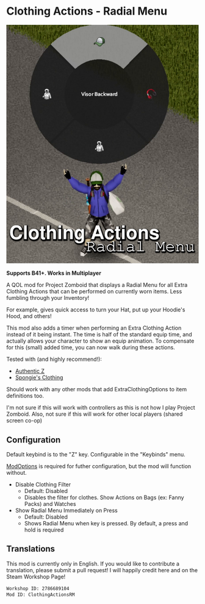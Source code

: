 # Clothing Actions - Radial Menu

![poster](Contents/mods/ClothingActions/poster.png)

**Supports B41+. Works in Multiplayer**

A QOL mod for Project Zomboid that displays a Radial Menu for all Extra Clothing Actions that can be performed on currently worn items.  Less fumbling through your Inventory!

For example, gives quick access to turn your Hat, put up your Hoodie's Hood, and others!

This mod also adds a timer when performing an Extra Clothing Action instead of it being instant.  The time is half of the standard equip time, and actually allows your character to show an equip animation.  To compensate for this (small) added time, you can now walk during these actions.

Tested with (and highly recommend!):
- [Authentic Z](https://steamcommunity.com/sharedfiles/filedetails/?id=2335368829)
- [Spongie's Clothing](https://steamcommunity.com/sharedfiles/filedetails/?id=2684285534)

Should work with any other mods that add ExtraClothingOptions to item definitions too.

I'm not sure if this will work with controllers as this is not how I play Project Zomboid.  Also, not sure if this will work for other local players (shared screen co-op)

## Configuration

Default keybind is to the "Z" key.  Configurable in the "Keybinds" menu.

[ModOptions](https://steamcommunity.com/workshop/filedetails/?id=2169435993) is required for futher configuration, but the mod will function without.

- Disable Clothing Filter
    - Default: Disabled
    - Disables the filter for clothes. Show Actions on Bags (ex: Fanny Packs) and Watches
- Show Radial Menu Immediately on Press
    - Default: Disabled
    - Shows Radial Menu when key is pressed.  By default, a press and hold is required

## Translations

This mod is currently only in English.  If you would like to contribute a translation, please submit a pull request!  I will happily credit here and on the Steam Workshop Page!

```
Workshop ID: 2786689104
Mod ID: ClothingActionsRM
```
